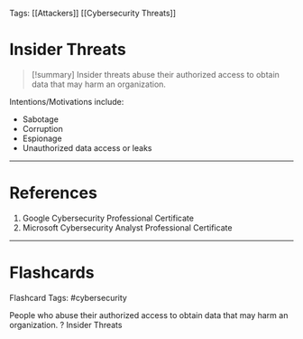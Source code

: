 Tags: [[Attackers]] [[Cybersecurity Threats]]
# Insider Threats

> [!summary] 
> Insider threats abuse their authorized access to obtain data that may harm an organization.

Intentions/Motivations include:
- Sabotage
- Corruption
- Espionage
- Unauthorized data access or leaks

---
# References

1. Google Cybersecurity Professional Certificate
2. Microsoft Cybersecurity Analyst Professional Certificate

---
# Flashcards

Flashcard Tags: #cybersecurity 

People who abuse their authorized access to obtain data that may harm an organization.
?
Insider Threats